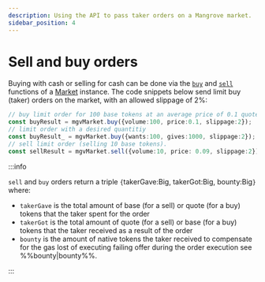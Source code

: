 ```yaml
---
description: Using the API to pass taker orders on a Mangrove market.
sidebar_position: 4
---
```


# Sell and buy orders

Buying with cash or selling for cash can be done via the [`buy`](../technical-references/code/classes/Market.md#-buy) and [`sell`](../technical-references/code/classes/Market.md#-sell) functions of a [Market](../technical-references/api-overview.md#market) instance. The code snippets below send limit buy (taker) orders on the market, with an allowed slippage of 2%:

```typescript
// buy limit order for 100 base tokens at an average price of 0.1 quote per base
const buyResult = mgvMarket.buy({volume:100, price:0.1, slippage:2});
// limit order with a desired quantitiy
const buyResult_ = mgvMarket.buy({wants:100, gives:1000, slippage:2});
// sell limit order (selling 10 base tokens).
const sellResult = mgvMarket.sell({volume:10, price: 0.09, slippage:2});
```

:::info

`sell` and `buy` orders return a triple `{`takerGave:Big, takerGot:Big, bounty:Big`}` where:

* `takerGave` is the total amount of base (for a sell) or quote (for a buy) tokens that the taker spent for the order
* `takerGot` is the total amount of quote (for a sell) or base (for a buy) tokens that the taker received as a result of the order
* `bounty` is the amount of native tokens the taker received to compensate for the gas lost of executing failing offer during the order execution see %%bounty|bounty%%.

:::
